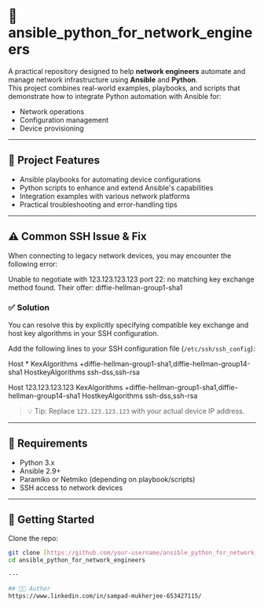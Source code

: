 # 🔧 ansible_python_for_network_engineers

A practical repository designed to help **network engineers** automate and manage network infrastructure using **Ansible** and **Python**.  
This project combines real-world examples, playbooks, and scripts that demonstrate how to integrate Python automation with Ansible for:

- Network operations
- Configuration management
- Device provisioning

---

## 📂 Project Features

- Ansible playbooks for automating device configurations
- Python scripts to enhance and extend Ansible's capabilities
- Integration examples with various network platforms
- Practical troubleshooting and error-handling tips

---

## ⚠️ Common SSH Issue & Fix

When connecting to legacy network devices, you may encounter the following error:

Unable to negotiate with 123.123.123.123 port 22: no matching key exchange method found.
Their offer: diffie-hellman-group1-sha1



### ✅ Solution

You can resolve this by explicitly specifying compatible key exchange and host key algorithms in your SSH configuration.

Add the following lines to your SSH configuration file (`/etc/ssh/ssh_config`):

Host *
KexAlgorithms +diffie-hellman-group1-sha1,diffie-hellman-group14-sha1
HostkeyAlgorithms ssh-dss,ssh-rsa

Host 123.123.123.123
KexAlgorithms +diffie-hellman-group1-sha1,diffie-hellman-group14-sha1
HostkeyAlgorithms ssh-dss,ssh-rsa


> 💡 Tip: Replace `123.123.123.123` with your actual device IP address.

---

## 📌 Requirements

- Python 3.x
- Ansible 2.9+
- Paramiko or Netmiko (depending on playbook/scripts)
- SSH access to network devices

---

## 🚀 Getting Started

Clone the repo:

```bash
git clone [https://github.com/your-username/ansible_python_for_network_engineers.git](https://github.com/mukherjeesampad3/ansible_python_for_network_engineers.git)
cd ansible_python_for_network_engineers

---

## 🧑‍💻 Author
https://www.linkedin.com/in/sampad-mukherjee-653427115/
